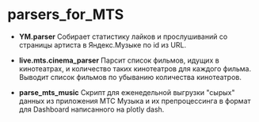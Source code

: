# parsers_for_MTS

* **YM.parser**
Собирает статистику лайков и прослушиваний со страницы артиста в Яндекс.Музыке по id из URL.

* **live.mts.cinema_parser**
Парсит список фильмов, идущих в кинотеатрах, и количество таких кинотеатров для каждого фильма.
Выводит список фильмов по убыванию количества кинотеатров.

* **parse_mts_music**
Скрипт для еженедельной выгрузки "сырых" данных из приложения МТС Музыка и их препроцессинга в формат для Dashboard написанного на plotly dash.
